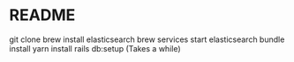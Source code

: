 # README

git clone
brew install elasticsearch
brew services start elasticsearch
bundle install
yarn install
rails db:setup (Takes a while)
